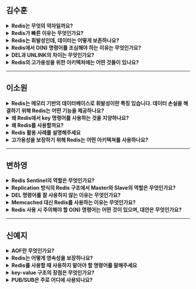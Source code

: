 ## 김수훈

<details>
<summary><b>Redis는 무엇의 약자일까요?</b></summary>
<div>

Remote Dictionary Server

</div>
</details>

<details>
<summary><b>Redis가 빠른 이유는 무엇인가요?</b></summary>
<div>

Redis는 모든 데이터를 메모리에 저장하고 처리하기 때문에 디스크 접근 지연이 없고,  
싱글 스레드 기반으로 동작해서 context switching 비용이 발생하지 않기 때문에 속도가 빠릅니다.

</div>
</details>

<details>
<summary><b>Redis는 휘발성인데, 데이터는 어떻게 보존하나요?</b></summary>
<div>

기본적으로는 메모리에 저장되기 때문에 휘발성이 있지만, Redis는 두 가지 영속성 옵션을 제공합니다.  
첫 번째는 RDB 방식으로, 주기적으로 스냅샷을 찍어 디스크에 저장하는 방식이고,  
두 번째는 AOF 방식으로, 모든 write 연산을 로그 파일로 기록해 복구하는 방법이 있습니다.

</div>
</details>

<details>
<summary><b>Redis에서 O(N) 명령어를 조심해야 하는 이유는 무엇인가요?</b></summary>
<div>

Redis는 싱글 스레드로 동작하기 때문에, O(N)처럼 오래 걸리는 명령어는 전체 서버를 블로킹시킬 수 있기 때문입니다.

</div>
</details>

<details>
<summary><b>DEL과 UNLINK의 차이는 무엇인가요?</b></summary>
<div>

DEL은 키를 즉시 삭제하는 명령어로, 삭제하는 데이터가 많으면 blocking이 발생할 수 있습니다.  
반면 UNLINK는 삭제 작업을 비동기로 처리해서 Redis의 메인 쓰레드가 영향을 받지 않도록 해줍니다.

</div>
</details>

<details>
<summary><b>Redis의 고가용성을 위한 아키텍처에는 어떤 것들이 있나요?</b></summary>
<div>

세 가지 정도로 정리할 수 있습니다.  

첫째, Replication은 Master-Slave 구조로 읽기 성능을 분산시켜주고, 장애 시 Slave를 통해 데이터를 보존할 수 있습니다.  
둘째, Sentinel은 장애 발생 시 자동으로 새로운 Master를 선출하고 클라이언트를 리디렉션해주는 역할을 합니다.  
마지막으로 Cluster는 데이터를 여러 노드에 분산 저장하여 수평 확장성과 고가용성을 동시에 제공합니다.

</div>
</details>

---

## 이소원

<details>
<summary><b>Redis는 메모리 기반의 데이터베이스로 휘발성이란 특징 있습니다. 데이터 손실을 해결하기 위해  Redis는 어떤 기능을 제공하나요?</b></summary>
<div>

AOF 로그 파일을 사용하여 모든 쓰기 연산을 AOF 파일에 기록하는 방식을 사용합니다.

</div>
</details>

<details>
<summary><b>왜 Redis에서 key 명령어를 사용하는 것을 지양하나요?</b></summary>
<div>

Redis는 싱글 스레드 서버이기 때문에 O(N) 시간복잡도 명령어를 사용하지 않아야 합니다.  
따라서 O(N)의 시간복잡도를 갖는 key 명령어 보다는 scan 명령어로 대체하여 사용하는 것이 권장됩니다.

</div>
</details>

<details>
<summary><b>왜 Redis를 사용할까요?</b></summary>
<div>

Redis는 Collection을 제공함으로, 메모리에서 바로 가져와 데이터를 사용할 수 있기 때문에 디스크에 직접 접근하지 않아도 되고,  
정렬된 상태의 자료구조를 지원하기 때문에 데이터를 가져와서 사용자에게 보여줄 수 있습니다.  
Redis는 Atomic한 자료구조를 가지고 싱글 스레드로 동작하기 때문에 race condition을 방지할 수 있습니다.

</div>
</details>

<details>
<summary><b>Redis 활용 사례를 설명해주세요</b></summary>
<div>

- I/O가 빈번히 발생하는 데이터  
- 세션 캐싱 및 인증 토큰등 저장  
- 전체 페이지 캐시  
- 메시지 대기열 어플리케이션  
- 랭킹 보드  
- 좋아요 같은 빠른 데이터 처리를 요하는 시스템  

</div>
</details>

<details>
<summary><b>고가용성을 보장하기 위해 Redis는 어떤 아키텍쳐를 사용하나요?</b></summary>
<div>

Replication, Sentinel, Cluster  

- Replication  
  - Master-Slave 분리 : Slave 서버는 Master 서버의 데이터 복제  
  - Master 는 쓰기 작업을 처리하고 Slave 는 읽기 작업을 분산함으로써 데이터 가용성을 높였습니다.  

</div>
</details>

---

## 변하영

<details>
<summary><b>Redis Sentinel의 역할은 무엇인가요?</b></summary>
<div>

Redis Sentinel은 마스터 노드를 모니터링하고, 장애 발생 시 자동으로 슬레이브를 새로운 마스터로 승격시켜 Failover를 수행합니다.

</div>
</details>

<details>
<summary><b>Replication 방식의 Redis 구조에서 Master와 Slave의 역할은 무엇인가요?</b></summary>
<div>

Master는 쓰기 작업을 담당하고, Slave는 Master의 데이터를 복제하여 주로 읽기 작업을 처리해 부하를 분산시킵니다.

</div>
</details>

<details>
<summary><b>DEL 명령어를 잘 사용하지 않는 이유는 무엇인가요?</b></summary>
<div>

DEL은 동기식 삭제로 오래 걸릴 수 있는 반면, UNLINK는 비동기로 백그라운드에서 삭제하므로 성능 저하를 줄일 수 있습니다.

</div>
</details>

<details>
<summary><b>Memcached 대신 Redis를 사용하는 이유는 무엇인가요?</b></summary>
<div>

Memcached는 LRU만 지원하는 반면, Redis는 LRU, LFU, TTL 기반 삭제 등 다양한 정책을 제공해 메모리 관리에 유리합니다.

</div>
</details>

<details>
<summary><b>Redis 사용 시 주의해야 할 O(N) 명령어는 어떤 것이 있으며, 대안은 무엇인가요?</b></summary>
<div>

KEYS, FLUSHALL, FLUSHDB 등은 O(N) 명령어로 사용 시 서비스 성능에 악영향을 줄 수 있습니다.  
SCAN 명령어를 사용해 대체하는 것이 좋습니다.

</div>
</details>

---

## 신예지

<details>
<summary><b>AOF란 무엇인가요?</b></summary>
<div>

모든 쓰기 연산을 로그로 저장하는 방식을 말합니다.

</div>
</details>

<details>
<summary><b>Redis는 어떻게 영속성을 보장하나요?</b></summary>
<div>

RDB(Redis DataBase) 스냅샷과 AOF(Append-Only File) 로그 파일을 통해 영속성을 보장합니다.

</div>
</details>

<details>
<summary><b>Redis를 사용할 때 사용하지 말아야 할 명령어를 말해주세요</b></summary>
<div>

keys, flushAll, flushDB, delete collections, get all collections

</div>
</details>

<details>
<summary><b>key-value 구조의 장점은 무엇인가요?</b></summary>
<div>

데이터의 고속 읽기와 쓰기에 최적화 돼있습니다.

</div>
</details>

<details>
<summary><b>PUB/SUB은 주로 어디에 사용되나요?</b></summary>
<div>

실시간 채팅, 실시간 스트리밍, 실시간 알림, SNS 피드 등에서 사용됩니다.

</div>
</details>
